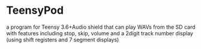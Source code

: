 # TeensyPod
a program for Teensy 3.6+Audio shield that can play WAVs from the SD card with features including stop, skip, volume and a 2digit track number display (using shift registers and 7 segment displays)
